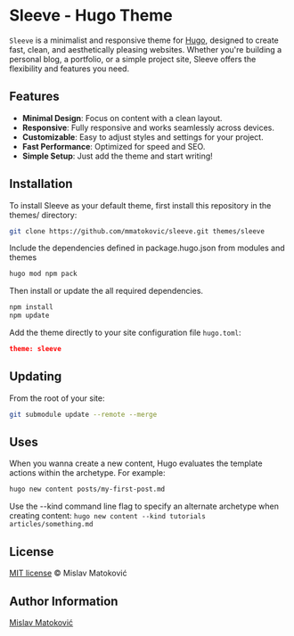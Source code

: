 # Sleeve - Hugo Theme

`Sleeve` is a minimalist and responsive theme for [Hugo](https://gohugo.io/), designed to create fast, clean, and aesthetically pleasing websites. Whether you're building a personal blog, a portfolio, or a simple project site, Sleeve offers the flexibility and features you need.

## Features

- **Minimal Design**: Focus on content with a clean layout.
- **Responsive**: Fully responsive and works seamlessly across devices.
- **Customizable**: Easy to adjust styles and settings for your project.
- **Fast Performance**: Optimized for speed and SEO.
- **Simple Setup**: Just add the theme and start writing!

## Installation

To install Sleeve as your default theme, first install this repository in the themes/ directory:

```bash
git clone https://github.com/mmatokovic/sleeve.git themes/sleeve
```

Include the dependencies defined in package.hugo.json from modules and themes

```bash
hugo mod npm pack
```

Then install or update the all required dependencies.

```bash
npm install
npm update
```

Add the theme directly to your site configuration file `hugo.toml`:

```json
theme: sleeve
```

## Updating

From the root of your site:

```bash
git submodule update --remote --merge
```

## Uses

When you wanna create a new content, Hugo evaluates the template actions within the archetype. For example:

```bash
hugo new content posts/my-first-post.md
```

Use the --kind command line flag to specify an alternate archetype when creating content: `hugo new content --kind tutorials articles/something.md`

## License

[MIT license](LICENSE) © Mislav Matoković

## Author Information

[Mislav Matoković](https://github.com/mmatokovic)
